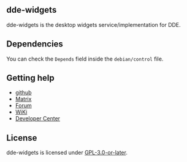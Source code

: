 ## dde-widgets

dde-widgets is the desktop widgets service/implementation for DDE.

## Dependencies

You can check the `Depends` field inside the `debian/control` file.

## Getting help

- [github](https://github.com/linuxdeepin/dde-session-ui)
- [Matrix](https://matrix.to/#/#deepin-community:matrix.org)
- [Forum](https://bbs.deepin.org)
- [WiKi](https://wiki.deepin.org/)
- [Developer Center](https://github.com/linuxdeepin/developer-center/issues)

## License

dde-widgets is licensed under [GPL-3.0-or-later](LICENSE).